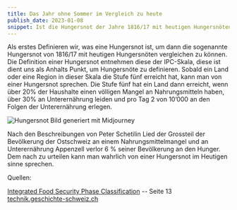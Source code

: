 ```yaml
---
title: Das Jahr ohne Sommer im Vergleich zu heute
publish_date: 2023-01-08
snippet: Ist die Hungersnot der Jahre 1816/17 mit heutigen Hungersnöten ergleichbar?
---
```


Als erstes Definieren wir, was eine Hungersnot ist, um dann die sogenannte Hungersnot von 1816/17 mit heutigen Hungersnöten vergleichen zu können. Die Definition einer Hungersnot entnehmen diese der IPC-Skala, diese ist dient uns als Anhalts Punkt, um Hungersnöte zu definieren. Sobald ein Land oder eine Region in dieser Skala die Stufe fünf erreicht hat, kann man von einer Hungersnot sprechen. Die Stufe fünf hat ein Land dann erreicht, wenn über 20% der Haushalte einen völligen Mangel an Nahrungsmitteln haben, über 30% an Unterernährung leiden und pro Tag 2 von 10’000 an den Folgen der Unterernährung erlegen.

![Hungersnot Bild generiert mit Midjourney](https://cdn.midjourney.com/30c69338-106a-40d6-8726-e1bf5de747c5/grid_0.png)

Nach den Beschreibungen von Peter Schetilin Lied der Grossteil der Bevölkerung der Ostschweiz an einem Nahrungsmittelmangel und an Unterernährung Appenzell verlor 6 % seiner Bevölkerung an den Hunger. Dem nach zu urteilen kann man wahrlich von einer Hungersnot im Heutigen sinne sprechen.

Quellen:

[Integrated Food Security Phase Classification](https://www.fao.org/3/i0275e/i0275e.pdf) -- Seite 13
[technik.geschichte-schweiz.ch](http://technik.geschichte-schweiz.ch/industrialisierung-schweiz.html#Massenarmut)
